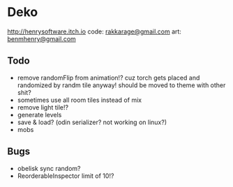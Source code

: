 # Deko

<http://henrysoftware.itch.io>
code: rakkarage@gmail.com
art: benmhenry@gmail.com

## Todo

- remove randomFlip from animation!? cuz torch gets placed and randomized by randm tile anyway! should be moved to theme with other shit?
- sometimes use all room tiles instead of mix
- remove light tile!?
- generate levels
- save & load? (odin serializer? not working on linux?)
- mobs

## Bugs

- obelisk sync random?
- ReorderableInspector limit of 10!?
